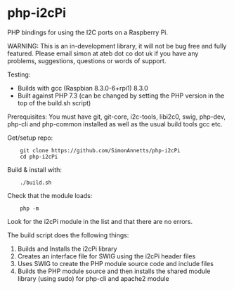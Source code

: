php-i2cPi
=========

PHP bindings for using the I2C ports on a Raspberry Pi.


WARNING: This is an in-development library, it will not be bug free and fully featured.
    Please email simon at ateb dot co dot uk if you have any problems, suggestions,
    questions or words of support.

Testing:
 * Builds with gcc (Raspbian 8.3.0-6+rpi1) 8.3.0
 * Built against PHP 7.3 (can be changed by setting the PHP version in the top of the build.sh script)

Prerequisites:
    You must have git, git-core, i2c-tools, libi2c0, swig, php-dev, php-cli and php-common installed
    as well as the usual build tools gcc etc.
    

Get/setup repo:

		git clone https://github.com/SimonAnnetts/php-i2cPi
		cd php-i2cPi

Build & install with:
    
		./build.sh
		
Check that the module loads:

		php -m
		
Look for the i2cPi module in the list and that there are no errors.
    
The build script does the following things:
    
1) Builds and Installs the i2cPi library
2) Creates an interface file for SWIG using the i2cPi header files
3) Uses SWIG to create the PHP module source code and include files
4) Builds the PHP module source and then installs the shared module library (using sudo) for php-cli and apache2 module
